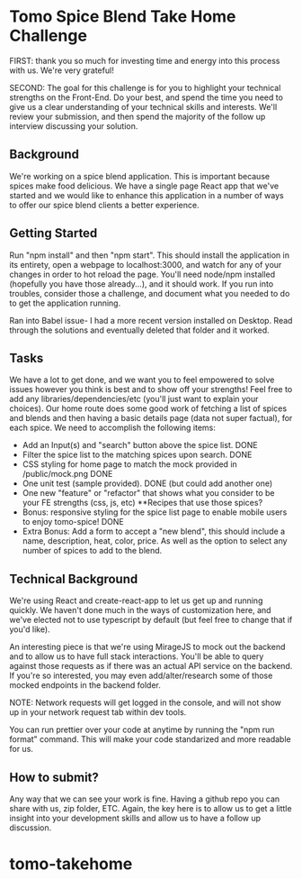 # Tomo Spice Blend Take Home Challenge

FIRST: thank you so much for investing time and energy into this process with us. We're very grateful!

SECOND: The goal for this challenge is for you to highlight your technical strengths on the Front-End. Do your best, and spend the time you need to give us a clear understanding of your technical skills and interests. We'll review your submission, and then spend the majority of the follow up interview discussing your solution.

## Background

We're working on a spice blend application. This is important because spices make food delicious. We have a single page React app that we've started and we would like to enhance this application in a number of ways to offer our spice blend clients a better experience.

## Getting Started

Run "npm install" and then "npm start". This should install the application in its entirety, open a webpage to localhost:3000, and watch for any of your changes in order to hot reload the page. You'll need node/npm installed (hopefully you have those already...), and it should work. If you run into troubles, consider those a challenge, and document what you needed to do to get the application running.

Ran into Babel issue- I had a more recent version installed on Desktop. Read through the solutions and eventually deleted that folder and it worked.

## Tasks

We have a lot to get done, and we want you to feel empowered to solve issues however you think is best and to show off your strengths! Feel free to add any libraries/dependencies/etc (you'll just want to explain your choices). Our home route does some good work of fetching a list of spices and blends and then having a basic details page (data not super factual), for each spice. We need to accomplish the following items:

- Add an Input(s) and "search" button above the spice list. DONE
- Filter the spice list to the matching spices upon search. DONE
- CSS styling for home page to match the mock provided in /public/mock.png DONE
- One unit test (sample provided). DONE (but could add another one)
- One new "feature" or "refactor" that shows what you consider to be your FE strengths (css, js, etc) \*\*Recipes that use those spices?
- Bonus: responsive styling for the spice list page to enable mobile users to enjoy tomo-spice! DONE
- Extra Bonus: Add a form to accept a "new blend", this should include a name, description, heat, color, price. As well as the option to select any number of spices to add to the blend.

## Technical Background

We're using React and create-react-app to let us get up and running quickly. We haven't done much in the ways of customization here, and we've elected not to use typescript by default (but feel free to change that if you'd like).

An interesting piece is that we're using MirageJS to mock out the backend and to allow us to have full stack interactions. You'll be able to query against those requests as if there was an actual API service on the backend. If you're so interested, you may even add/alter/research some of those mocked endpoints in the backend folder.

NOTE: Network requests will get logged in the console, and will not show up in your network request tab within dev tools.

You can run prettier over your code at anytime by running the "npm run format" command. This will make your code standarized and more readable for us.

## How to submit?

Any way that we can see your work is fine. Having a github repo you can share with us, zip folder, ETC. Again, the key here is to allow us to get a little insight into your development skills and allow us to have a follow up discussion.
# tomo-takehome
